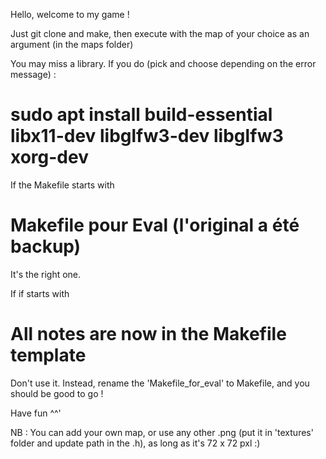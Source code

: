 Hello, welcome to my game !

Just git clone and make, then execute with the map of your choice as an argument (in the maps folder)

You may miss a library. If you do (pick and choose depending on the error message) :
# sudo apt install build-essential libx11-dev libglfw3-dev libglfw3 xorg-dev

If the Makefile starts with
# Makefile pour Eval (l'original a été backup)
It's the right one.

If if starts with
# All notes are now in the Makefile template
Don't use it.
Instead, rename the 'Makefile_for_eval' to Makefile, and you should be good to go !

Have fun ^^'

NB : You can add your own map, or use any other .png (put it in 'textures' folder and update path in the .h),
as long as it's 72 x 72 pxl :)
